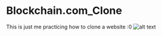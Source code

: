 # Blockchain.com_Clone
This is just me practicing how to clone a website :0
![alt text](https://d33wubrfki0l68.cloudfront.net/73e2927a35967d26e3017b05ccc96a58d6065582/3e21f/static/0e6a20f95728214252090016c64d328f/8cf01/ethereum-logo-portrait-purple-white.jpg)
